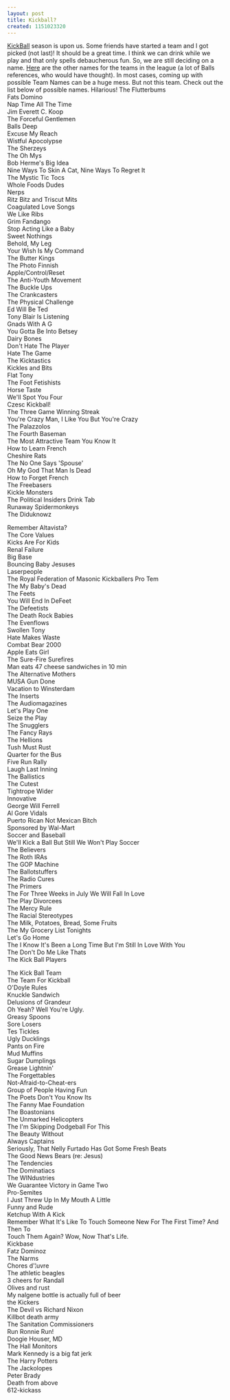 ```yaml
---
layout: post
title: Kickball?
created: 1151023320
---
```


[KickBall](http://en.wikipedia.org/wiki/Kickball "Wikipedia | Kickball") season is upon us. Some friends have started a team and I got picked (not last)! It should be a great time. I think we can drink while we play and that only spells debaucherous fun. So, we are still deciding on a name. [Here](http://www.musakickball.com/MUSA%20Minnesota/Division%20Schedules-Minnesota.htm#Monday "Other Teams Names") are the other names for the teams in the league (a lot of Balls references, who would have thought). In most cases, coming up with possible Team Names can be a huge mess. But not this team. Check out the list below of possible names. Hilarious!
The Flutterbums  
Fats Domino  
Nap Time All The Time  
Jim Everett C. Koop  
The Forceful Gentlemen  
Balls Deep  
Excuse My Reach   
Wistful Apocolypse  
The Sherzeys  
The Oh Mys  
Bob Herme's Big Idea  
Nine Ways To Skin A Cat, Nine Ways To Regret It  
The Mystic Tic Tocs  
Whole Foods Dudes  
Nerps  
Ritz Bitz and Triscut Mits  
Coagulated Love Songs  
We Like Ribs  
Grim Fandango  
Stop Acting Like a Baby  
Sweet Nothings  
Behold, My Leg  
Your Wish Is My Command  
The Butter Kings  
The Photo Finnish  
Apple/Control/Reset  
The Anti-Youth Movement  
The Buckle Ups   
The Crankcasters  
The Physical Challenge  
Ed Will Be Ted  
Tony Blair Is Listening  
Gnads With A G  
You Gotta Be Into Betsey  
Dairy Bones  
Don't Hate The Player  
Hate The Game  
The Kicktastics  
Kickles and Bits  
Flat Tony  
The Foot Fetishists  
Horse Taste  
We'll Spot You Four  
Czesc Kickball!  
The Three Game Winning Streak  
You're Crazy Man, I Like You But You're Crazy  
The Palazzolos   
The Fourth Baseman  
The Most Attractive Team You Know It  
How to Learn French  
Cheshire Rats  
The No One Says 'Spouse'  
Oh My God That Man Is Dead  
How to Forget French  
The Freebasers  
Kickle Monsters   
The Political Insiders Drink Tab  
Runaway Spidermonkeys  
The Diduknowz

Remember Altavista?  
The Core Values  
Kicks Are For Kids  
Renal Failure  
Big Base  
Bouncing Baby Jesuses  
Laserpeople  
The Royal Federation of Masonic Kickballers Pro Tem  
The My Baby's Dead   
The Feets  
You Will End In DeFeet  
The Defeetists  
The Death Rock Babies  
The Evenflows  
Swollen Tony  
Hate Makes Waste  
Combat Bear 2000  
Apple Eats Girl  
The Sure-Fire Surefires  
Man eats 47 cheese sandwiches in 10 min  
The Alternative Mothers  
MUSA Gun Done  
Vacation to Winsterdam  
The Inserts  
The Audiomagazines  
Let's Play One   
Seize the Play  
The Snugglers  
The Fancy Rays  
The Hellions  
Tush Must Rust  
Quarter for the Bus  
Five Run Rally  
Laugh Last Inning  
The Ballistics  
The Cutest  
Tightrope Wider  
Innovative  
George Will Ferrell  
Al Gore Vidals  
Puerto Rican Not Mexican Bitch  
Sponsored by Wal-Mart  
Soccer and Baseball  
We'll Kick a Ball But Still We Won't Play Soccer  
The Believers   
The Roth IRAs  
The GOP Machine  
The Ballotstuffers  
The Radio Cures  
The Primers  
The For Three Weeks in July We Will Fall In Love  
The Play Divorcees  
The Mercy Rule  
The Racial Stereotypes  
The Milk, Potatoes, Bread, Some Fruits  
The My Grocery List Tonights  
Let's Go Home  
The I Know It's Been a Long Time But I'm Still In Love With You  
The Don't Do Me Like Thats  
The Kick Ball Players

The Kick Ball Team  
The Team For Kickball  
O'Doyle Rules  
Knuckle Sandwich  
Delusions of Grandeur  
Oh Yeah? Well You're Ugly.  
Greasy Spoons  
Sore Losers  
Tes Tickles  
Ugly Ducklings  
Pants on Fire  
Mud Muffins  
Sugar Dumplings  
Grease Lightnin'  
The Forgettables  
Not-Afraid-to-Cheat-ers  
Group of People Having Fun  
The Poets Don't You Know Its  
The Fanny Mae Foundation  
The Boastonians  
The Unmarked Helicopters  
The I'm Skipping Dodgeball For This  
The Beauty Without  
Always Captains  
Seriously, That Nelly Furtado Has Got Some Fresh Beats  
The Good News Bears (re: Jesus)  
The Tendencies  
The Dominatiacs  
The WINdustries  
We Guarantee Victory in Game Two  
Pro-Semites  
I Just Threw Up In My Mouth A Little  
Funny and Rude  
Ketchup With A Kick  
Remember What It's Like To Touch Someone New For The First Time? And Then To  
Touch Them Again? Wow, Now That's Life.  
Kickbase  
Fatz Dominoz  
The Narms  
Chores d'¦uvre  
The athletic beagles  
3 cheers for Randall  
Olives and rust   
My nalgene bottle is actually full of beer  
the Kickers   
The Devil vs Richard Nixon  
Killbot death army   
The Sanitation Commissioners  
Run Ronnie Run!  
Doogie Houser, MD  
The Hall Monitors  
Mark Kennedy is a big fat jerk  
The Harry Potters  
The Jackolopes  
Peter Brady  
Death from above  
612-kickass

